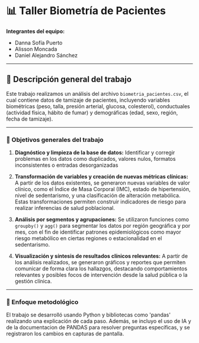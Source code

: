 # 📊 Taller Biometría de Pacientes

**Integrantes del equipo:**

* Danna Sofía Puerto
* Alisson Moncada
* Daniel Alejandro Sánchez

---

## 📝 Descripción general del trabajo

Este trabajo realizamos un análisis  del archivo `biometria_pacientes.csv`, el cual contiene datos de tamizaje de pacientes, incluyendo variables biométricas (peso, talla, presión arterial, glucosa, colesterol), conductuales (actividad física, hábito de fumar) y demográficas (edad, sexo, región, fecha de tamizaje).

---

### 🎯 Objetivos generales del trabajo

1. **Diagnóstico y limpieza de la base de datos:**
   Identificar y corregir problemas en los datos como duplicados, valores nulos, formatos inconsistentes o entradas desorganizadas

2. **Transformación de variables y creación de nuevas métricas clínicas:**
   A partir de los datos existentes, se generaron nuevas variables de valor clínico, como el Índice de Masa Corporal (IMC), estado de hipertensión, nivel de sedentarismo, y una clasificación de alteración metabólica. Estas transformaciones permiten construir indicadores de riesgo para realizar inferencias de salud poblacional.

3. **Análisis por segmentos y agrupaciones:**
   Se utilizaron funciones como `groupby()` y `agg()` para segmentar los datos por región geográfica y por mes, con el fin de identificar patrones epidemiológicos como mayor riesgo metabólico en ciertas regiones o estacionalidad en el sedentarismo.

4. **Visualización y síntesis de resultados clínicos relevantes:**
   A partir de los análisis realizados, se generaron gráficos y reportes que permiten comunicar de forma clara los hallazgos, destacando comportamientos relevantes y posibles focos de intervención desde la salud pública o la gestión clínica.

---

### 🧠 Enfoque metodológico

El trabajo se desarrolló usando Python y bibliotecas como 'pandas' realizando una explicación de cada paso. Además, se incluyo el uso de IA y de la documentacion de PANDAS para resolver preguntas específicas, y se registraron los cambios en capturas de pantalla.
